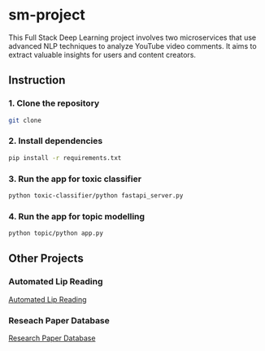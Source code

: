# sm-project
This Full Stack Deep Learning project involves two microservices that use advanced NLP techniques to analyze YouTube video comments. It aims to extract valuable insights for users and content creators.

<!-- instruction -->
## Instruction
### 1. Clone the repository
```bash
git clone
```

### 2. Install dependencies
```bash
pip install -r requirements.txt
```

### 3. Run the app for toxic classifier
```bash
python toxic-classifier/python fastapi_server.py
```

### 4. Run the app for topic modelling
```bash
python topic/python app.py
```




<!-- link for other projects -->
## Other Projects

### Automated Lip Reading
<!-- add this link https://github.com/vishwahurakadli/Deep-Learning-AI2100/tree/main/Project -->
[Automated Lip Reading](https://github.com/vishwahurakadli/Deep-Learning-AI2100/tree/main/Project)

### Reseach Paper Database
[Research Paper Database](https://github.com/vishwahurakadli/DBMS-CS3563)
